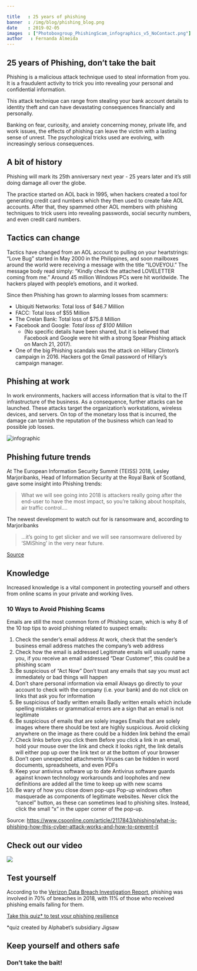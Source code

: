```yaml
---

title   : 25 years of phishing
banner  : /img/blog/phishing_blog.png
date    : 2019-02-05
images  : ["Photoboxgroup_PhishingScam_infographics_v5_NoContact.png"]
author   : Fernanda Almeida
---
```


## 25 years of Phishing, don’t take the bait

Phishing is a malicious attack technique used to steal information from you. It is a fraudulent activity to trick you into revealing your personal and confidential information.

This attack technique can range from stealing your bank account details to identity theft and can have devastating consequences financially and personally.

Banking on fear, curiosity, and anxiety concerning money, private life, and work issues, the effects of phishing can leave the victim with a lasting sense of unrest. The psychological tricks used are evolving, with increasingly serious consequences.

## A bit of history

Phishing will mark its 25th anniversary next year - 25 years later and it’s still doing damage all over the globe.

The practice started on AOL back in 1995, when hackers created a tool for generating credit card numbers which they then used to create fake AOL accounts. After that, they spammed other AOL members with phishing techniques to trick users into revealing passwords, social security numbers, and even credit card numbers.

## Tactics can change
Tactics have changed from an AOL account to pulling on your heartstrings: “Love Bug” started in May 2000 in the Philippines, and soon mailboxes around the world were receiving a message with the title  “ILOVEYOU.” The message body read simply: “Kindly check the attached LOVELETTER coming from me.” Around 45 million Windows PCs were hit worldwide. The hackers played with people’s emotions, and it worked.

Since then Phishing has grown to alarming losses from scammers:

* Ubiquiti Networks: Total loss of $46.7 Million
* FACC: Total loss of $55 Million
* The Crelan Bank: Total loss of $75.8 Million
* Facebook and Google: *Total loss of $100 Million*
  - (No specific details have been shared, but it is believed that Facebook and Google were hit with a strong Spear Phishing attack on March 21, 2017).
*  One of the big Phishing scandals was the attack on Hillary Clinton’s campaign in 2016. Hackers got the Gmail password of Hillary’s campaign manager.

## Phishing at work
In work environments, hackers will access information that is vital to the IT infrastructure of the business. As a consequence, further attacks can be launched. These attacks target the organization’s workstations, wireless devices, and servers. On top of the monetary loss that is incurred, the damage can tarnish the reputation of the business which can lead to possible job losses.

![infographic](/img/blog/Photoboxgroup_PhishingScam_infographics_v5_NoContact.png)

## Phishing future trends
At The European Information Security Summit (TEISS) 2018, Lesley Marjoribanks, Head of Information Security at the Royal Bank of Scotland, gave some insight into Phishing trends:
> What we will see going into 2018 is attackers really going after the end-user to have the most impact, so you’re talking about
> hospitals, air traffic control....

The newest development to watch out for is ransomware and, according to Marjoribanks
>...it’s going to get slicker and we will see ransomware delivered by ‘SMiShing’ in the very near future.

[Source](https://www.infosecurity-magazine.com/news/teiss18-phishing-trends-future/)

## Knowledge
Increased knowledge is a vital component in protecting yourself and others from online scams in your private and working lives.

### 10 Ways to Avoid Phishing Scams

Emails are still the most common form of Phishing scam, which is why 8 of the 10 top tips to avoid phishing related to suspect emails:

1. Check the sender’s email address
  At work, check that the sender’s business email address matches the company’s web address
2. Check how the email is addressed
  Legitimate emails will usually name you, if you receive an email addressed “Dear Customer”, this could be a phishing scam
3. Be suspicious of “Act Now”
  Don’t trust any emails that say you must act immediately or bad things will happen
4. Don’t share personal information via email
  Always go directly to your account to check with the company (i.e. your bank) and do not click on links that ask you for information
5. Be suspicious of badly written emails
  Badly written emails which include spelling mistakes or grammatical errors are a sign that an email is not legitimate
6. Be suspicious of emails that are solely images
  Emails that are solely images where there should be text are highly suspicious. Avoid clicking anywhere on the image as there could be a hidden link behind the email
7. Check links before you click them
  Before you click a link in an email, hold your mouse over the link and check it looks right, the link details will either pop up over   the link text or at the bottom of your browser
8. Don’t open unexpected attachments
  Viruses can be hidden in word documents, spreadsheets, and even PDFs
9. Keep your antivirus software up to date
  Antivirus software guards against known technology workarounds and loopholes and new definitions are added all the time to keep up with new scams
10. Be wary of how you close down pop-ups
  Pop-up windows often masquerade as components of legitimate websites. Never click the “cancel” button, as these can sometimes lead to phishing sites. Instead, click the small “x” in the upper corner of the pop-up.

Source: https://www.csoonline.com/article/2117843/phishing/what-is-phishing-how-this-cyber-attack-works-and-how-to-prevent-it

## Check out our video

[![](http://img.youtube.com/vi/rmUcaFx0WCY/0.jpg)](http://www.youtube.com/watch?v=rmUcaFx0WCY "How to spot a phishing email")

## Test yourself

According to the [Verizon Data Breach Investigation Report](https://enterprise.verizon.com/resources/reports/dbir/), phishing was involved in 70% of breaches in 2018, with 11% of those who received phishing emails falling for them.

[Take this quiz* to test your phishing resilience](https://phishingquiz.withgoogle.com/)

*quiz created by Alphabet’s subsidiary Jigsaw


## Keep yourself and others safe
### Don’t take the bait!
